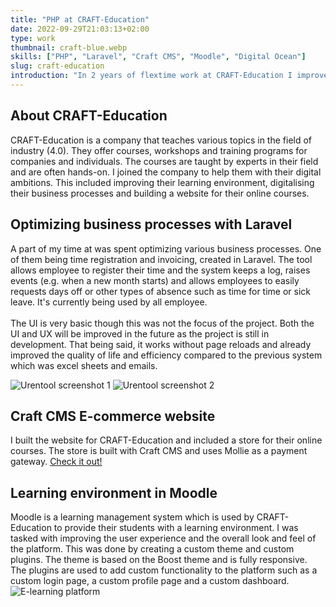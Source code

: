 ```yaml
---
title: "PHP at CRAFT-Education"
date: 2022-09-29T21:03:13+02:00
type: work
thumbnail: craft-blue.webp
skills: ["PHP", "Laravel", "Craft CMS", "Moodle", "Digital Ocean"]
slug: craft-education
introduction: "In 2 years of flextime work at CRAFT-Education I improved the learning environment for their students and digitalised many of their business processes."
---
```

## About CRAFT-Education
CRAFT-Education is a company that teaches various topics in the field of industry (4.0). They offer courses, workshops and training programs for companies and individuals. The courses are taught by experts in their field and are often hands-on. I joined the company to help them with their digital ambitions. This included improving their learning environment, digitalising their business processes and building a website for their online courses.

## Optimizing business processes with Laravel
A part of my time at was spent optimizing various business processes. One of them being time registration and invoicing, created in Laravel. The tool allows employee to register their time and the system keeps a log, raises events (e.g. when a new month starts) and allows employees to easily requests days off or other types of absence such as time for time or sick leave. It's currently being used by all employee.
\
\
The UI is very basic though this was not the focus of the project. Both the UI and UX will be improved in the future as the project is still in development. That being said, it works without page reloads and already improved the quality of life and efficiency compared to the previous system which was excel sheets and emails.

![Urentool screenshot 1](/urentool-1.webp "Place where users register their worked hour, booked under clients -> projects and optionally tasks")
![Urentool screenshot 2](/urentool-2.webp "Overview for administrators and managers of the registered hours per project")

## Craft CMS E-commerce website
I built the website for CRAFT-Education and included a store for their online courses. The store is built with Craft CMS and uses Mollie as a payment gateway. [Check it out!](https://craft-education.nl/ "CRAFT-Education website")

## Learning environment in Moodle
Moodle is a learning management system which is used by CRAFT-Education to provide their students with a learning environment. I was tasked with improving the user experience and the overall look and feel of the platform. This was done by creating a custom theme and custom plugins. The theme is based on the Boost theme and is fully responsive. The plugins are used to add custom functionality to the platform such as a custom login page, a custom profile page and a custom dashboard.
![E-learning platform](/e-learning.webp "Screenshot of the e-learning platform")